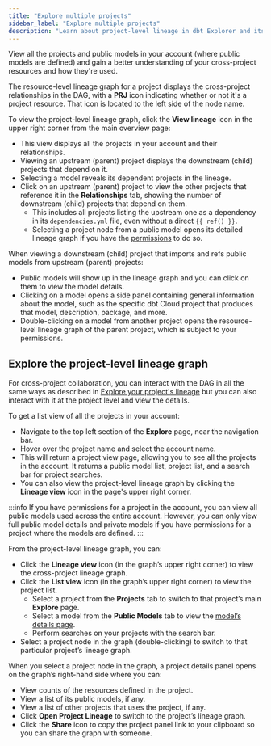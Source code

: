 ```yaml
---
title: "Explore multiple projects"
sidebar_label: "Explore multiple projects"
description: "Learn about project-level lineage in dbt Explorer and its uses."
---
```


View all the projects and public models in your account (where public models are defined) and gain a better understanding of your cross-project resources and how they're used.

The resource-level lineage graph for a project displays the cross-project relationships in the DAG, with a **PRJ** icon indicating whether or not it's a project resource. That icon is located to the left side of the node name.

To view the project-level lineage graph, click the **View lineage** icon in the upper right corner from the main overview page:
- This view displays all the projects in your account and their relationships.
- Viewing an upstream (parent) project displays the downstream (child) projects that depend on it.
- Selecting a model reveals its dependent projects in the lineage.
- Click on an upstream (parent) project to view the other projects that reference it in the **Relationships** tab, showing the number of downstream (child) projects that depend on them. 
  - This includes all projects listing the upstream one as a dependency in its `dependencies.yml` file, even without a direct `{{ ref() }}`.
  - Selecting a project node from a public model opens its detailed lineage graph if you have the [permissions](/docs/cloud/manage-access/enterprise-permissions) to do so.

<Lightbox src="/img/docs/collaborate/dbt-explorer/cross-project-lineage-parent.png" width="100%" height="100" title="View your cross-project lineage in a parent project and the other projects that reference it by clicking the 'Relationships' tab."/>

When viewing a downstream (child) project that imports and refs public models from upstream (parent) projects:
- Public models will show up in the lineage graph and you can click on them to view the model details.
- Clicking on a model opens a side panel containing general information about the model, such as the specific dbt Cloud project that produces that model, description, package, and more.
- Double-clicking on a model from another project opens the resource-level lineage graph of the parent project, which is subject to your permissions.

<Lightbox src="/img/docs/collaborate/dbt-explorer/cross-project-child.png" width="100%" height="100" title="View a downstream 'child' project that importants and refs public models from the upstream 'parent' project."/>

## Explore the project-level lineage graph

For cross-project collaboration, you can interact with the DAG in all the same ways as described in [Explore your project's lineage](/docs/collaborate/explore-projects#project-lineage) but you can also interact with it at the project level and view the details. 

To get a list view of all the projects in your account:
- Navigate to the top left section of the **Explore** page, near the navigation bar.
- Hover over the project name and select the account name.
- This will return a project view page, allowing you to see all the projects in the account. It returns a public model list, project list, and a search bar for project searches.
- You can also view the project-level lineage graph by clicking the **Lineage view** icon in the page's upper right corner.

:::info
If you have permissions for a project in the account, you can view all public models used across the entire account. However, you can only view full public model details and private models if you have permissions for a project where the models are defined.
:::

<Lightbox src="/img/docs/collaborate/dbt-explorer/account-level-lineage.gif" width="100%" title="View a downstream (child) project, which imports and refs public models from upstream (parent) projects."/>

From the project-level lineage graph, you can:

- Click the **Lineage view** icon (in the graph’s upper right corner) to view the cross-project lineage graph.
- Click the **List view** icon (in the graph’s upper right corner) to view the project list.
    - Select a project from the **Projects** tab to switch to that project’s main **Explore** page.
    - Select a model from the **Public Models** tab to view the [model’s details page](/docs/collaborate/explore-projects#view-resource-details).
    - Perform searches on your projects with the search bar.
- Select a project node in the graph (double-clicking) to switch to that particular project’s lineage graph.

When you select a project node in the graph, a project details panel opens on the graph’s right-hand side where you can:

- View counts of the resources defined in the project.
- View a list of its public models, if any.
- View a list of other projects that uses the project, if any.
- Click **Open Project Lineage** to switch to the project’s lineage graph.
- Click the **Share** icon to copy the project panel link to your clipboard so you can share the graph with someone.

<Lightbox src="/img/docs/collaborate/dbt-explorer/multi-project-overview.gif" width="95%" title="Select a downstream (child) project to open the project details panel for resource counts, public models associated, and more. "/>

